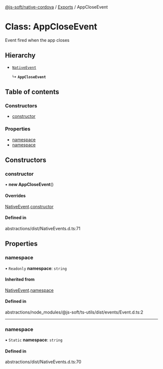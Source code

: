 [@js-soft/native-cordova](../README.md) / [Exports](../modules.md) / AppCloseEvent

# Class: AppCloseEvent

Event fired when the app closes

## Hierarchy

- [`NativeEvent`](NativeEvent.md)

  ↳ **`AppCloseEvent`**

## Table of contents

### Constructors

- [constructor](AppCloseEvent.md#constructor)

### Properties

- [namespace](AppCloseEvent.md#namespace)
- [namespace](AppCloseEvent.md#namespace)

## Constructors

### constructor

• **new AppCloseEvent**()

#### Overrides

[NativeEvent](NativeEvent.md).[constructor](NativeEvent.md#constructor)

#### Defined in

abstractions/dist/NativeEvents.d.ts:71

## Properties

### namespace

• `Readonly` **namespace**: `string`

#### Inherited from

[NativeEvent](NativeEvent.md).[namespace](NativeEvent.md#namespace)

#### Defined in

abstractions/node_modules/@js-soft/ts-utils/dist/events/Event.d.ts:2

___

### namespace

▪ `Static` **namespace**: `string`

#### Defined in

abstractions/dist/NativeEvents.d.ts:70
